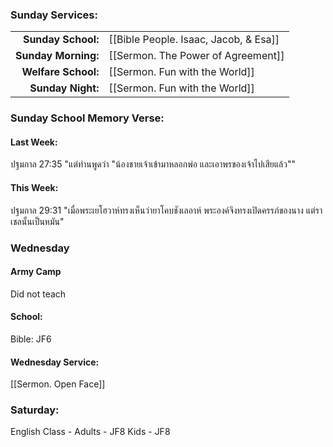 ### Sunday Services:
| | |
| --:|:-- |
| **Sunday School:**  | [[Bible People. Isaac, Jacob, & Esa]]
| **Sunday Morning:** | [[Sermon. The Power of Agreement]]
| **Welfare School:** | [[Sermon. Fun with the World]]
| **Sunday Night:**   | [[Sermon. Fun with the World]]

### Sunday School Memory Verse:
#### Last Week: 
ปฐมกาล 27:35 "แต่ท่านพูดว่า "น้องชายเจ้าเข้ามาหลอกพ่อ และเอาพรของเจ้าไปเสียแล้ว""

#### This Week:
ปฐมกาล 29:31 "เมื่อพระเยโฮวาห์ทรงเห็นว่ายาโคบชังเลอาห์ พระองค์จึงทรงเปิดครรภ์ของนาง แต่ราเชลนั้นเป็นหมัน"

### Wednesday 
#### Army Camp
Did not teach

#### School:
Bible: JF6

#### Wednesday Service:
[[Sermon. Open Face]]

### Saturday:
English Class - Adults - JF8
                Kids - JF8